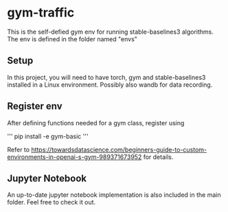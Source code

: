 # gym-traffic
This is the self-defied gym env for running stable-baselines3 algorithms. The env is defined in the folder named "envs"

## Setup
In this project, you will need to have torch, gym and stable-baselines3 installed in a Linux environment. Possibly also wandb for data recording.

## Register env
After defining functions needed for a gym class, register using

'''
pip install -e gym-basic
'''

Refer to https://towardsdatascience.com/beginners-guide-to-custom-environments-in-openai-s-gym-989371673952 for details.

## Jupyter Notebook
An up-to-date jupyter notebook implementation is also included in the main folder. Feel free to check it out.
